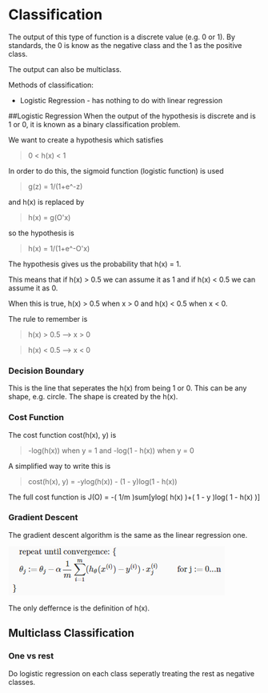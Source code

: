 <a name="classification"></a>

# Classification
The output of this type of function is a discrete value (e.g. 0 or 1).
By standards, the 0 is know as the negative class and the 1 as the positive class.

The output can also be multiclass.

Methods of classification:
* Logistic Regression - has nothing to do with linear regression

##Logistic Regression
When the output of the hypothesis is discrete and is 1 or 0, it is known as a binary classification problem.

We want to create a hypothesis which satisfies 
>0 < h(x) < 1

In order to do this, the sigmoid function (logistic function) is used
> g(z) = 1/(1+e^-z)

and h(x) is replaced by
> h(x) = g(O'x)

so the hypothesis is
> h(x) = 1/(1+e^-O'x)

The hypothesis gives us the probability that h(x) = 1.

This means that if h(x) > 0.5 we can assume it as 1 and if h(x) < 0.5 we can assume it as 0.

When this is true, h(x) > 0.5 when x > 0 and h(x) < 0.5 when x < 0.

The rule to remember is
>h(x) > 0.5 --> x > 0

>h(x) < 0.5 --> x < 0

### Decision Boundary
This is the line that seperates the h(x) from being 1 or 0. This can be any shape, e.g. circle. The shape is created by the h(x).

### Cost Function
The cost function cost(h(x), y) is
> -log(h(x)) when y = 1
and
>-log(1 - h(x)) when y = 0

A simplified way to write this is 
>cost(h(x), y) = -ylog(h(x)) - (1 - y)log(1 - h(x))

The full cost function is
J(O) = -( 1/m )sum[ylog( h(x) )+( 1 - y )log( 1 - h(x) )]

### Gradient Descent
The gradient descent algorithm is the same as the linear regression one.

![Gradient Descent for Logistic Regression](https://github.com/waquidvp/machine-learning-notes/blob/master/assets/multivariate-regression-gradient-descent.PNG?raw=true)

The only deffernce is the definition of h(x).

## Multiclass Classification
### One vs rest

Do logistic regression on each class seperatly treating the rest as negative classes.
